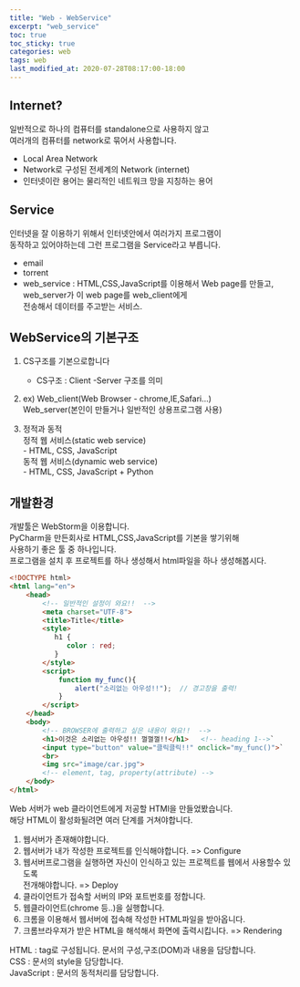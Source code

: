 ```yaml
---
title: "Web - WebService"
excerpt: "web_service"
toc: true
toc_sticky: true
categories: web
tags: web
last_modified_at: 2020-07-28T08:17:00-18:00
---
```

## Internet?
일반적으로 하나의 컴퓨터를 standalone으로 사용하지 않고  
여러개의 컴퓨터를 network로 묶어서 사용합니다.
- Local Area Network  
- Network로 구성된 전세계의 Network (internet)  
- 인터넷이란 용어는 물리적인 네트워크 망을 지칭하는 용어  


## Service
인터넷을 잘 이용하기 위해서 인터넷안에서 여러가지 프로그램이  
동작하고 있어야하는데 그런  프로그램을 Service라고 부릅니다.  
- email  
- torrent  
- web_service : HTML,CSS,JavaScript를 이용해서 Web page를 만들고,  
		web_server가 이 web page를 web_client에게  
		전송해서 데이터를 주고받는 서비스.  

## WebService의 기본구조  
1. CS구조를 기본으로합니다
	- CS구조 : Client -Server 구조를 의미
1. ex) Web_client(Web Browser - chrome,IE,Safari...)  
	Web_server(본인이 만들거나 일반적인 상용프로그램 사용)  
  
1. 정적과 동적  
	정적 웹 서비스(static web service)  
		- HTML, CSS, JavaScript  
	동적 웹 서비스(dynamic web service)  
		- HTML, CSS, JavaScript + Python  
		
## 개발환경  
개발툴은 WebStorm을 이용합니다.  
PyCharm을 만든회사로 HTML,CSS,JavaScript를 기본을 쌓기위해  
사용하기 좋은 툴 중 하나입니다.  
프로그램을 설치 후 프로젝트를 하나 생성해서 html파일을 하나 생성해봅시다.  

```html
<!DOCTYPE html>
<html lang="en">
    <head>
        <!-- 일반적인 설정이 와요!!  -->
        <meta charset="UTF-8">
        <title>Title</title>
        <style>
           h1 {
              color : red;
           }
        </style>
        <script>
            function my_func(){
                alert("소리없는 아우성!!");  // 경고창을 출력!
            }
        </script>
    </head>
    <body>
        <!-- BROWSER에 출력하고 싶은 내용이 와요!!  -->
        <h1>이것은 소리없는 아우성!! 껄껄껄!!</h1>   <!-- heading 1-->`
        <input type="button" value="클릭클릭!!" onclick="my_func()">`
        <br>
        <img src="image/car.jpg">
        <!-- element, tag, property(attribute) -->
    </body>
</html>
```  

Web 서버가 web 클라이언트에게 저공할 HTMl을 만들었봤습니다.  
해당 HTML이 활성화될려면 여러 단계를 거쳐야합니다.  
1. 웹서버가 존재해야합니다.  
1. 웹서버가 내가 작성한 프로젝트를 인식해야합니다. => Configure  
1. 웹서버프로그램을 실행하면 자신이 인식하고 있는 프로젝트를 웹에서 사용할수 있도록  
	전개해야합니다. => Deploy
1. 클라이언트가 접속할 서버의 IP와 포트번호를 정합니다.  
1. 웹클라이언트(chrome 등..)을 실행합니다.  
1. 크롬을 이용해서 웹서버에 접속해 작성한 HTML파일을 받아옵니다.  
1. 크롬브라우져가 받은 HTML을 해석해서 화면에 출력시킵니다. => Rendering  

HTML : tag로 구성됩니다. 문서의 구성,구조(DOM)과 내용을 담당합니다.  
CSS : 문서의 style을 담당합니다.  
JavaScript : 문서의 동적처리를 담당합니다.  

